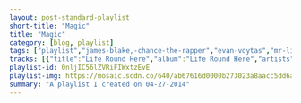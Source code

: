 ```yaml
---
layout: post-standard-playlist
short-title: "Magic"
title: "Magic"
category: [blog, playlist]
tags: ["playlist","james-blake,-chance-the-rapper","evan-voytas","mr-little-jeans","mac-demarco","woods","sons-et-al","young-galaxy","damon-albarn","goldroom","bear-hands","parquet-courts","jungle","hooray-for-earth","unknown-mortal-orchestra","the-war-on-drugs","timber-timbre","thao-&-the-get-down-stay-down","chet-faker","gauntlet-hair","grimes","glass-animals","porcelain-raft","sisyphus","real-estate","toro-y-moi","frankie-cosmos","black-lips","the-pains-of-being-pure-at-heart","flume,-chet-faker","future-islands","hamilton-leithauser","cloud-nothings","avey-tare's-slasher-flicks","austra","sylvan-esso","miniature-tigers","waxahatchee","holy-ghost!","smith-westerns","frankie-rose","phantogram","james-blake","hospitality","zella-day","wet","how-to-dress-well","the-pains-of-being-pure-at-heart","chromatics","poolside","blood-orange","neon-indian"]
tracks: [{"title":"Life Round Here","album":"Life Round Here","artists":"James Blake, Chance the Rapper"},{"title":"Feel Me","album":"Feel Me - EP","artists":"Evan Voytas"},{"title":"The Suburbs","album":"Pocketknife","artists":"Mr Little Jeans"},{"title":"Salad Days","album":"Salad Days","artists":"Mac DeMarco"},{"title":"Shepherd","album":"With Light and with Love","artists":"Woods"},{"title":"Day by Day","album":"Godspeed","artists":"Sons Et Al"},{"title":"Pretty Boy","album":"Ultramarine","artists":"Young Galaxy"},{"title":"Everyday Robots","album":"Everyday Robots","artists":"Damon Albarn"},{"title":"Embrace","album":"Embrace","artists":"Goldroom"},{"title":"Giants","album":"Giants","artists":"Bear Hands"},{"title":"Borrowed Time","album":"Light Up Gold","artists":"Parquet Courts"},{"title":"Busy Earnin'","album":"Busy Earnin'","artists":"Jungle"},{"title":"True Loves","album":"True Loves","artists":"Hooray For Earth"},{"title":"So Good at Being in Trouble","album":"II","artists":"Unknown Mortal Orchestra"},{"title":"Red Eyes","album":"Red Eyes","artists":"The War On Drugs"},{"title":"Hot Dreams","album":"Hot Dreams","artists":"Timber Timbre"},{"title":"Holy Roller","album":"We the Common","artists":"Thao & The Get Down Stay Down"},{"title":"Talk Is Cheap","album":"Talk Is Cheap","artists":"Chet Faker"},{"title":"Top Bunk","album":"Gauntlet Hair","artists":"Gauntlet Hair"},{"title":"Vanessa","album":"Darkbloom","artists":"Grimes"},{"title":"Gooey","album":"Gooey","artists":"Glass Animals"},{"title":"Unless You Speak From Your Heart","album":"Strange Weekend","artists":"Porcelain Raft"},{"title":"Rhythm of Devotion","album":"Sisyphus","artists":"Sisyphus"},{"title":"Talking Backwards","album":"Talking Backwards","artists":"Real Estate"},{"title":"Campo","album":"Campo","artists":"Toro y Moi"},{"title":"School","album":"Zentropy","artists":"Frankie Cosmos"},{"title":"Boys In The Wood","album":"Boys in the Wood","artists":"Black Lips"},{"title":"Eurydice","album":"Eurydice","artists":"The Pains Of Being Pure At Heart"},{"title":"Drop the Game","album":"Lockjaw","artists":"Flume, Chet Faker"},{"title":"Spirit","album":"Singles","artists":"Future Islands"},{"title":"Alexandra","album":"Alexandra","artists":"Hamilton Leithauser"},{"title":"I'm Not Part of Me","album":"I'm Not Part Of Me","artists":"Cloud Nothings"},{"title":"Little Fang","album":"Little Fang","artists":"Avey Tare's Slasher Flicks"},{"title":"Home","album":"Home","artists":"Austra"},{"title":"Coffee","album":"Coffee","artists":"Sylvan Esso"},{"title":"Oblivious","album":"Oblivious","artists":"Miniature Tigers"},{"title":"Hollow Bedroom","album":"Cerulean Salt","artists":"Waxahatchee"},{"title":"Bridge & Tunnel","album":"Bridge & Tunnel","artists":"Holy Ghost!"},{"title":"Weekend","album":"Dye It Blonde","artists":"Smith Westerns"},{"title":"Night Swim","album":"Interstellar","artists":"Frankie Rose"},{"title":"Fall in Love","album":"Fall in Love","artists":"Phantogram"},{"title":"Retrograde","album":"Retrograde","artists":"James Blake"},{"title":"I Miss Your Bones","album":"I Miss Your Bones","artists":"Hospitality"},{"title":"Sweet Ophelia","album":"Sweet Ophelia","artists":"Zella Day"},{"title":"Dreams","album":"Wet","artists":"Wet"},{"title":"Repeat Pleasure","album":"Repeat Pleasure","artists":"How To Dress Well"},{"title":"Simple and Sure","album":"Simple and Sure","artists":"The Pains Of Being Pure At Heart"},{"title":"Kill For Love","album":"Kill for Love","artists":"Chromatics"},{"title":"Harvest Moon","album":"Pacific Standard Time","artists":"Poolside"},{"title":"You're Not Good Enough","album":"Cupid Deluxe","artists":"Blood Orange"},{"title":"Polish Girl","album":"Era Extraña","artists":"Neon Indian"}]
playlist-id: 0nljIC56lZVRiFIWxtzEvE
playlist-img: https://mosaic.scdn.co/640/ab67616d0000b273023a8aacc5dd6a3762d8b358ab67616d0000b2737da53b49b2eb7b7a695d9ccaab67616d0000b273a2604b84362e5420dcd918c7ab67616d0000b273ee51c74893d4c0ed22fb7303
summary: "A playlist I created on 04-27-2014"
---
```

